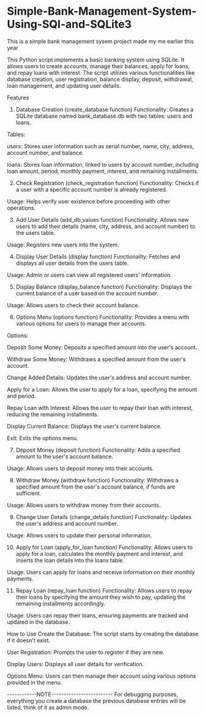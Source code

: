 # Simple-Bank-Management-System-Using-SQl-and-SQLite3
This is a simple bank management sysem project made my me earlier this year

This Python script implements a basic banking system using SQLite. It allows users to create accounts, manage their balances, apply for loans, and repay loans with interest. The script utilizes various functionalities like database creation, user registration, balance display, deposit, withdrawal, loan management, and updating user details.

Features
1. Database Creation (create_database function)
Functionality: Creates a SQLite database named bank_database.db with two tables: users and loans.

Tables:

users: Stores user information such as serial number, name, city, address, account number, and balance.

loans: Stores loan information, linked to users by account number, including loan amount, period, monthly payment, interest, and remaining installments.

2. Check Registration (check_registration function)
Functionality: Checks if a user with a specific account number is already registered.

Usage: Helps verify user existence before proceeding with other operations.

3. Add User Details (add_db_values function)
Functionality: Allows new users to add their details (name, city, address, and account number) to the users table.

Usage: Registers new users into the system.

4. Display User Details (display function)
Functionality: Fetches and displays all user details from the users table.

Usage: Admin or users can view all registered users' information.

5. Display Balance (display_balance function)
Functionality: Displays the current balance of a user based on the account number.

Usage: Allows users to check their account balance.

6. Options Menu (options function)
Functionality: Provides a menu with various options for users to manage their accounts.

Options:

Deposit Some Money: Deposits a specified amount into the user's account.

Withdraw Some Money: Withdraws a specified amount from the user's account.

Change Added Details: Updates the user's address and account number.

Apply for a Loan: Allows the user to apply for a loan, specifying the amount and period.

Repay Loan with Interest: Allows the user to repay their loan with interest, reducing the remaining installments.

Display Current Balance: Displays the user's current balance.

Exit: Exits the options menu.

7. Deposit Money (deposit function)
Functionality: Adds a specified amount to the user's account balance.

Usage: Allows users to deposit money into their accounts.

8. Withdraw Money (withdraw function)
Functionality: Withdraws a specified amount from the user's account balance, if funds are sufficient.

Usage: Allows users to withdraw money from their accounts.

9. Change User Details (change_details function)
Functionality: Updates the user's address and account number.

Usage: Allows users to update their personal information.

10. Apply for Loan (apply_for_loan function)
Functionality: Allows users to apply for a loan, calculates the monthly payment and interest, and inserts the loan details into the loans table.

Usage: Users can apply for loans and receive information on their monthly payments.

11. Repay Loan (repay_loan function)
Functionality: Allows users to repay their loans by specifying the amount they wish to pay, updating the remaining installments accordingly.

Usage: Users can repay their loans, ensuring payments are tracked and updated in the database.

How to Use
Create the Database: The script starts by creating the database if it doesn't exist.

User Registration: Prompts the user to register if they are new.

Display Users: Displays all user details for verification.

Options Menu: Users can then manage their account using various options provided in the menu.





------------NOTE-------------------------
For debugging purposes, everything you create a database the previous database entries will be listed, think of it as admin mode.
